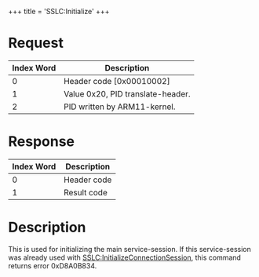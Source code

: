 +++
title = 'SSLC:Initialize'
+++

# Request

| Index Word | Description                       |
|------------|-----------------------------------|
| 0          | Header code \[0x00010002\]        |
| 1          | Value 0x20, PID translate-header. |
| 2          | PID written by ARM11-kernel.      |

# Response

| Index Word | Description |
|------------|-------------|
| 0          | Header code |
| 1          | Result code |

# Description

This is used for initializing the main service-session. If this
service-session was already used with
[SSLC:InitializeConnectionSession](SSLC:InitializeConnectionSession "wikilink"),
this command returns error 0xD8A0B834.

